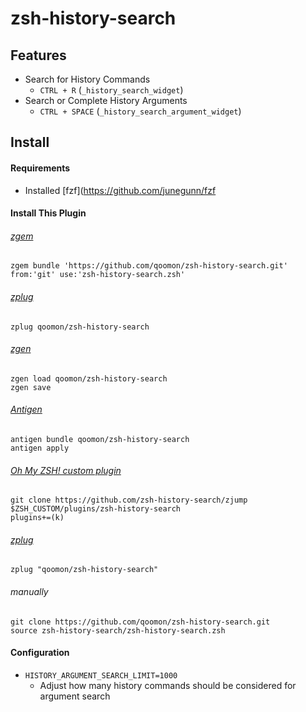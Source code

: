 # zsh-history-search

## Features

* Search for History Commands
  * `CTRL + R` (`_history_search_widget`)
* Search or Complete History Arguments
  * `CTRL + SPACE` (`_history_search_argument_widget`)

## Install
#### Requirements
* Installed [fzf](https://github.com/junegunn/fzf
  
#### Install This Plugin
  ###### [zgem](https://github.com/qoomon/zgem)
  `zgem bundle 'https://github.com/qoomon/zsh-history-search.git' from:'git' use:'zsh-history-search.zsh'`
  ###### [zplug](https://github.com/zdharma/zplugin)
  `zplug qoomon/zsh-history-search`
  ###### [zgen](https://github.com/tarjoilija/zgen)
  ```
  zgen load qoomon/zsh-history-search
  zgen save
  ```
  ###### [Antigen](https://github.com/zsh-users/antigen)
  ```
  antigen bundle qoomon/zsh-history-search
  antigen apply
  ```
  ###### [Oh My ZSH! custom plugin](http://ohmyz.sh/)
  ```
  git clone https://github.com/zsh-history-search/zjump $ZSH_CUSTOM/plugins/zsh-history-search
  plugins+=(k)
  ```
  ###### [zplug](https://github.com/zplug/zplug)
  `zplug "qoomon/zsh-history-search"`
  ###### manually
  ```
  git clone https://github.com/qoomon/zsh-history-search.git
  source zsh-history-search/zsh-history-search.zsh
  ```

#### Configuration

* `HISTORY_ARGUMENT_SEARCH_LIMIT=1000` 
  * Adjust how many history commands should be considered for argument search

